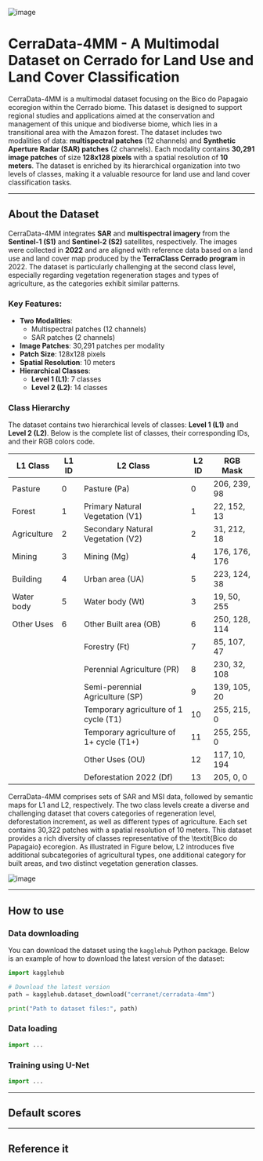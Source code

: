 ![image](visual_setup/Head.png)

# CerraData-4MM - A Multimodal Dataset on Cerrado for Land Use and Land Cover Classification

CerraData-4MM is a multimodal dataset focusing on the Bico do Papagaio ecoregion within the Cerrado biome. This dataset is designed to support regional studies and applications aimed at the conservation and management of this unique and biodiverse biome, which lies in a transitional area with the Amazon forest. The dataset includes two modalities of data: **multispectral patches** (12 channels) and **Synthetic Aperture Radar (SAR) patches** (2 channels). Each modality contains **30,291 image patches** of size **128x128 pixels** with a spatial resolution of **10 meters**. The dataset is enriched by its hierarchical organization into two levels of classes, making it a valuable resource for land use and land cover classification tasks.

---

## About the Dataset

CerraData-4MM integrates **SAR** and **multispectral imagery** from the **Sentinel-1 (S1)** and **Sentinel-2 (S2)** satellites, respectively. The images were collected in **2022** and are aligned with reference data based on a land use and land cover map produced by the **TerraClass Cerrado program** in 2022. The dataset is particularly challenging at the second class level, especially regarding vegetation regeneration stages and types of agriculture, as the categories exhibit similar patterns.

### Key Features:
- **Two Modalities**:
  - Multispectral patches (12 channels)
  - SAR patches (2 channels)
- **Image Patches**: 30,291 patches per modality
- **Patch Size**: 128x128 pixels
- **Spatial Resolution**: 10 meters
- **Hierarchical Classes**:
  - **Level 1 (L1)**: 7 classes
  - **Level 2 (L2)**: 14 classes

### Class Hierarchy

The dataset contains two hierarchical levels of classes: **Level 1 (L1)** and **Level 2 (L2)**. Below is the complete list of classes, their corresponding IDs, and their RGB colors code.

| **L1 Class**      | **L1 ID** | **L2 Class**                                | **L2 ID** | **RGB Mask**   |
|--------------------|-----------|---------------------------------------------|-----------|----------------|
| Pasture           | 0         | Pasture (Pa)                                | 0         | 206, 239, 98   |
| Forest            | 1         | Primary Natural Vegetation (V1)             | 1         | 22, 152, 13    |
| Agriculture       | 2         | Secondary Natural Vegetation (V2)           | 2         | 31, 212, 18    |
| Mining            | 3         | Mining (Mg)                                 | 4         | 176, 176, 176  |
| Building          | 4         | Urban area (UA)                             | 5         | 223, 124, 38   |
| Water body        | 5         | Water body (Wt)                             | 3         | 19, 50, 255    |
| Other Uses        | 6         | Other Built area (OB)                       | 6         | 250, 128, 114  |
|                   |           | Forestry (Ft)                               | 7         | 85, 107, 47    |
|                   |           | Perennial Agriculture (PR)                  | 8         | 230, 32, 108   |
|                   |           | Semi-perennial Agriculture (SP)             | 9         | 139, 105, 20   |
|                   |           | Temporary agriculture of 1 cycle (T1)       | 10        | 255, 215, 0    |
|                   |           | Temporary agriculture of 1+ cycle (T1+)     | 11        | 255, 255, 0    |
|                   |           | Other Uses (OU)                             | 12        | 117, 10, 194   |
|                   |           | Deforestation 2022 (Df)                     | 13        | 205, 0, 0      |



CerraData-4MM comprises sets of SAR and MSI data, followed by semantic maps for L1 and L2, respectively. The two class levels create a diverse and challenging dataset that covers categories of regeneration level, deforestation increment, as well as different types of agriculture. Each set contains 30,322 patches with a spatial resolution of 10 meters. This dataset provides a rich diversity of classes representative of the \textit{Bico do Papagaio} ecoregion. As illustrated in Figure below, L2 introduces five additional subcategories of agricultural types, one additional category for built areas, and two distinct vegetation generation classes. 

![image](visual_setup/dataset_git.png)

---

## How to use

### Data downloading
You can download the dataset using the `kagglehub` Python package. Below is an example of how to download the latest version of the dataset:

```python
import kagglehub

# Download the latest version
path = kagglehub.dataset_download("cerranet/cerradata-4mm")

print("Path to dataset files:", path)

```


### Data loading 

```python
import ...

```


### Training using U-Net 
```python
import ...

```

---
## Default scores

---
## Reference it


